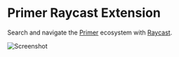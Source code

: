 # Primer Raycast Extension

Search and navigate the [Primer](https://primer.style) ecosystem with [Raycast](https://raycast.com/).

![Screenshot](https://user-images.githubusercontent.com/4608155/224273440-d5367cb7-9b4a-4a93-b9a2-8a03b48a0233.png)
